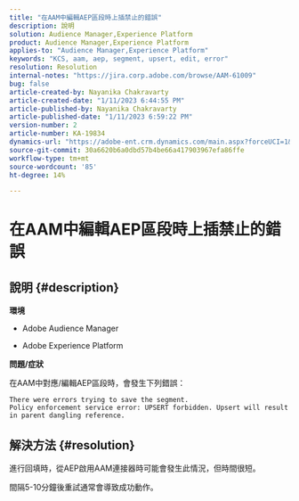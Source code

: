 ```yaml
---
title: "在AAM中編輯AEP區段時上插禁止的錯誤"
description: 說明
solution: Audience Manager,Experience Platform
product: Audience Manager,Experience Platform
applies-to: "Audience Manager,Experience Platform"
keywords: "KCS, aam, aep, segment, upsert, edit, error"
resolution: Resolution
internal-notes: "https://jira.corp.adobe.com/browse/AAM-61009"
bug: false
article-created-by: Nayanika Chakravarty
article-created-date: "1/11/2023 6:44:55 PM"
article-published-by: Nayanika Chakravarty
article-published-date: "1/11/2023 6:59:22 PM"
version-number: 2
article-number: KA-19834
dynamics-url: "https://adobe-ent.crm.dynamics.com/main.aspx?forceUCI=1&pagetype=entityrecord&etn=knowledgearticle&id=de13e505-e091-ed11-aad1-6045bd006e5a"
source-git-commit: 30a6620b6a0dbd57b4be66a417903967efa86ffe
workflow-type: tm+mt
source-wordcount: '85'
ht-degree: 14%

---
```


# 在AAM中編輯AEP區段時上插禁止的錯誤

## 說明 {#description}


<b>環境</b>

- Adobe Audience Manager

- Adobe Experience Platform

<b>問題/症狀</b>

在AAM中對應/編輯AEP區段時，會發生下列錯誤：


```
There were errors trying to save the segment.
Policy enforcement service error: UPSERT forbidden. Upsert will result in parent dangling reference.
```



## 解決方法 {#resolution}


進行回填時，從AEP啟用AAM連接器時可能會發生此情況，但時間很短。

間隔5-10分鐘後重試通常會導致成功動作。
